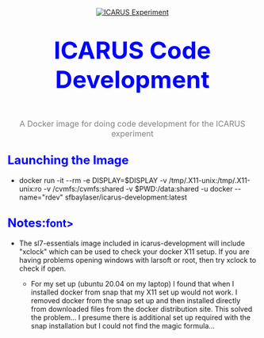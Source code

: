 <!-- It seems that github simply ignores the "style" tags within div tags... so try something different -->
<p align=center>
<a href="http://icarus.lngs.infn.it"><img src="http://icarus.lngs.infn.it/img/n3.jpg" alt="ICARUS Experiment" style="border:0"></a>
</p>

<h1 align=center><font color="blue"><font size="7">ICARUS Code Development</font></font></h1><br>
<p align=center>
<font color="gray"><font size="3">A Docker image for doing code development for the ICARUS experiment</font></font><br>
</p>


<h2><font color="blue"><font size="5">Launching the Image</font></font></h2>
<ul>
    <li>docker run -it --rm -e DISPLAY=$DISPLAY -v /tmp/.X11-unix:/tmp/.X11-unix:ro -v /cvmfs:/cvmfs:shared -v $PWD:/data:shared -u docker --name="rdev" sfbaylaser/icarus-development:latest</li>
</ul>

<h2><font color="blue"><font size="5">Notes:</font>font></font></font></h2>
<ul>
	<li>The sl7-essentials image included in icarus-development will include "xclock" which can be used to check your docker X11 setup. If you are having problems opening windows with larsoft or root, then try xclock to check if open. </li>
	<ul>
		<li>For my set up (ubuntu 20.04 on my laptop) I found that when I installed docker from snap that my X11 set up would not work. I removed docker from the snap set up and then installed directly from downloaded files from the docker distribution site. This solved the problem... I presume there is additional set up required with the snap installation but I could not find the magic formula...</li>
	</ul>
</ul>


